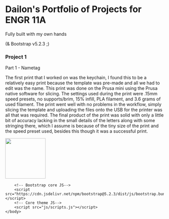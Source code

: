 <html lang="en">
    <head>
        <meta charset="utf-8" />
        <meta name="viewport" content="width=device-width, initial-scale=1, shrink-to-fit=no" />
        <meta name="description" content="" />
        <meta name="author" content="" />
        <title> Dailon's Portfolio - ENGR 11A </title>
        <!-- Favicon-->
        <link rel="icon" type="image/x-icon" href="assets/favicon.ico" />
        <!-- Core theme CSS (includes Bootstrap)-->
        <link href="css/styles.css" rel="stylesheet" />
    </head>
        <!-- Page content-->
        <div class="container">
            <div class="text-center mt-5">
                <h1>Dailon's Portfolio of Projects for ENGR 11A</h1>
                <p class="lead">Fully built with my own hands</p>
                <p>(& Bootstrap v5.2.3 ;)</p>
            </div>
        </div>
        <div class="container">
            <div class="text-center mt-8">
                 <h3>Project 1</h3>
                 <p>Part 1 - Nametag</p>
                 <p>The first print that I worked on was the keychain, I found this to be a relatively easy print because the template was pre-made and all we had to edit was the name. This print was done on the Prusa mini using the Prusa native software for slicing. The settings used during the print were .15mm speed presets, no supports/brim, 15% infill, PLA filament, and 3.6 grams of used filament. The print went well with no problems in the workflow, simply slicing the template and uploading the files onto the USB for the printer was all that was required. The final product of the print was solid with only a little bit of accuracy lacking in the small details of the letters along with some stringing there, which I assume is because of the tiny size of the print and the speed preset used, besides this though it was a successful print.</p>
                <img src = "assets/nametagpic.jpg" width="128" height="128">
            </div>
                
        <!-- Bootstrap core JS-->
        <script src="https://cdn.jsdelivr.net/npm/bootstrap@5.2.3/dist/js/bootstrap.bundle.min.js"></script>
        <!-- Core theme JS-->
        <script src="js/scripts.js"></script>
    </body>
